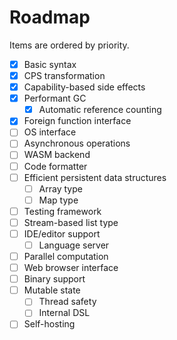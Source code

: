 # Roadmap

Items are ordered by priority.

- [x] Basic syntax
- [x] CPS transformation
- [x] Capability-based side effects
- [x] Performant GC
  - [x] Automatic reference counting
- [x] Foreign function interface
- [ ] OS interface
- [ ] Asynchronous operations
- [ ] WASM backend
- [ ] Code formatter
- [ ] Efficient persistent data structures
  - [ ] Array type
  - [ ] Map type
- [ ] Testing framework
- [ ] Stream-based list type
- [ ] IDE/editor support
  - [ ] Language server
- [ ] Parallel computation
- [ ] Web browser interface
- [ ] Binary support
- [ ] Mutable state
  - [ ] Thread safety
  - [ ] Internal DSL
- [ ] Self-hosting
